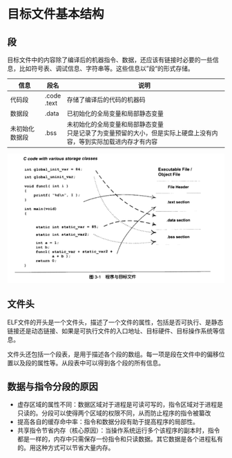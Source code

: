 # 目标文件基本结构

## 段

目标文件中的内容除了编译后的机器指令、数据，还应该有链接时必要的一些信息，比如符号表、调试信息、字符串等。这些信息以”段“的形式存储。

| 信息           | 段名             | 说明                                                         |
| -------------- | ---------------- | ------------------------------------------------------------ |
| 代码段         | .code<br />.text | 存储了编译后的代码的机器码                                   |
| 数据段         | .data            | 已初始化的全局变量和局部静态变量                             |
| 未初始化数据段 | .bss             | 未初始化的全局变量和局部静态变量<br />只是记录了为变量预留的大小，但是实际上硬盘上没有内容，等到实际加载进内存才有内容 |

<img src="./assets/image-20240917163354937.png" alt="image-20240917163354937" style="zoom:50%;" />

## 文件头

ELF文件的开头是一个文件头，描述了一个文件的属性，包括是否可执行、是静态链接还是动态链接、如果是可执行文件的入口地址、目标硬件、目标操作系统等信息。

文件头还包括一个段表，是用于描述各个段的数组。每一项是段在文件中的偏移位置以及段的属性等。从段表中可以得到各个段的所有信息。

## 数据与指令分段的原因

* 虚存区域的属性不同：数据区域对于进程是可读可写的，指令区域对于进程是只读的。分段可以使得两个区域的权限不同，从而防止程序的指令被纂改
* 提高各自的缓存命中率：指令和数据分段有助于提高程序的局部性。
* 共享指令节省内存（核心原因）：当操作系统运行多个该程序的副本时，指令都是一样的，内存中只需保存一份指令和只读数据。其它数据是各个进程私有的。用这种方式可以节省大量内存。
